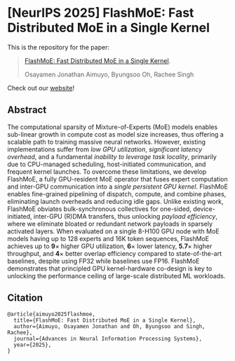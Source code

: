 # [NeurIPS 2025] FlashMoE: Fast Distributed MoE in a Single Kernel

This is the repository for the paper: </br>

> [FlashMoE: Fast Distributed MoE in a Single Kernel](https://arxiv.org/abs/2506.04667).
>
> Osayamen Jonathan Aimuyo, Byungsoo Oh, Rachee Singh


Check out our [website](https://flash-moe.github.io)!


## Abstract
The computational sparsity of Mixture-of-Experts (MoE) models enables sub-linear growth in compute cost as model size increases, thus offering a scalable path to training massive neural networks. However, existing implementations suffer from <em>low GPU utilization</em>, <em>significant latency overhead</em>, and a fundamental <em>inability to leverage task locality</em>, primarily due to CPU-managed scheduling, host-initiated communication, and frequent kernel launches. To overcome these limitations, we develop FlashMoE, a fully GPU-resident MoE operator that fuses expert computation and inter-GPU communication into a <em>single persistent GPU kernel</em>. FlashMoE enables fine-grained pipelining of dispatch, compute, and combine phases, eliminating launch overheads and reducing idle gaps. Unlike existing work, FlashMoE obviates bulk-synchronous collectives for one-sided, device-initiated, inter-GPU (R)DMA transfers, thus unlocking <em>payload efficiency</em>, where we eliminate bloated or redundant network payloads in sparsely activated layers. When evaluated on a single 8-H100 GPU node with MoE models having up to 128 experts and 16K token sequences, FlashMoE achieves up to <strong>9</strong>× higher GPU utilization, <strong>6</strong>× lower latency, <strong>5.7</strong>× higher throughput, and <strong>4</strong>× better overlap efficiency compared to state-of-the-art baselines, despite using FP32 while baselines use FP16. FlashMoE demonstrates that principled GPU kernel-hardware co-design is key to unlocking the performance ceiling of large-scale distributed ML workloads.

## Citation

```
@article{aimuyo2025flashmoe,
  title={FlashMoE: Fast Distributed MoE in a Single Kernel},
  author={Aimuyo, Osayamen Jonathan and Oh, Byungsoo and Singh, Rachee},
  journal={Advances in Neural Information Processing Systems},
  year={2025},
}
```
